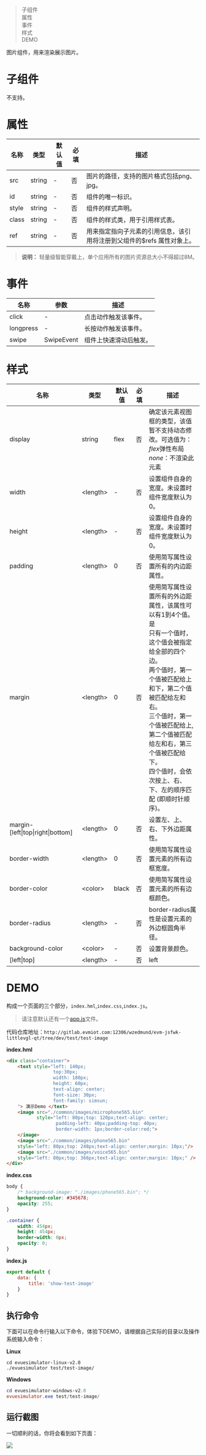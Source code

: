> 子组件  
> 属性  
> 事件  
> 样式  
> DEMO

图片组件，用来渲染展示图片。

# 子组件
不支持。

# 属性
|  名称   | 类型  |  默认值   | 必填  | 描述  |
|  ----  | ----  |  ----  | ----  | ----  |
| src | string | -  | 否 | 图片的路径，支持的图片格式包括png、jpg。 |
| id | string | -  | 否 | 组件的唯一标识。 |
| style | string | -  | 否 | 组件的样式声明。 |
| class | string | -  | 否 | 组件的样式类，用于引用样式表。 |
| ref | string | -  | 否 | 用来指定指向子元素的引用信息，该引用将注册到父组件的$refs 属性对象上。 |

> **说明：** 轻量级智能穿戴上，单个应用所有的图片资源总大小不得超过8M。

# 事件
|  名称   | 参数  | 描述  |
|  ----  | ----  | ----  |
| click  | - | 点击动作触发该事件。 |
| longpress  | - | 长按动作触发该事件。 |
| swipe  | SwipeEvent | 组件上快速滑动后触发。 |

# 样式
|  名称   | 类型  |  默认值   | 必填  | 描述  |
|  ----  | ----  |  ----  | ----  | ----  |
| display | string | flex  | 否 | 确定该元素视图框的类型，该值暂不支持动态修改。可选值为：<br/>*flex*弹性布局<br/>*none*：不渲染此元素 |
| width | \<length\> | - | 否 | 设置组件自身的宽度。未设置时组件宽度默认为0。 |
| height | \<length\> | - | 否 | 设置组件自身的宽度。未设置时组件宽度默认为0。 |
| padding | \<length\> | 0 | 否 | 使用简写属性设置所有的内边距属性。 |
| margin | \<length\> | 0 | 否 | 使用简写属性设置所有的外边距属性，该属性可以有1到4个值。是<br/>只有一个值时，这个值会被指定给全部的四个边。<br/>两个值时，第一个值被匹配给上和下，第二个值被匹配给左和右。<br/>三个值时，第一个值被匹配给上, 第二个值被匹配给左和右，第三个值被匹配给下。<br/>四个值时，会依次按上、右、下、左的顺序匹配 (即顺时针顺序)。 |
| margin-[left\|top\|right\|bottom] | \<length\> | 0 | 否 | 设置左、上、右、下外边距属性。 |
| border-width | \<length\> | 0 | 否 | 使用简写属性设置元素的所有边框宽度。 |
| border-color | \<color\> | black | 否 | 使用简写属性设置元素的所有边框颜色。 |
| border-radius | \<length\> | - | 否 | border-radius属性是设置元素的外边框圆角半径。 |
| background-color | \<color\> | - | 否 | 设置背景颜色。 |
| [left\|top] | \<length\> | - | 否 | left|

# DEMO

构成一个页面的三个部分，`index.hml`,`index.css`,`index.js`。

>  请注意默认还有一个[app.js](/zh-cn/js-file "app.js")文件。

代码仓库地址：`http://gitlab.evmiot.com:12306/wzedmund/evm-jsfwk-littlevgl-qt/tree/dev/test/test-image`

**index.hml**

```html
<div class="container">
    <text style="left: 140px;
                 top:30px;
                 width: 180px;
                 height: 60px;
                 text-align: center;
                 font-size: 30px;
                 font-family: simsun;
    "> 演示Demo </text>
    <image src="./common/images/microphone565.bin"
           style="left: 80px;top: 120px;text-align: center;
                  padding-left: 40px;padding-top: 40px;
                  border-width: 1px;border-color:red;">
    </image>
    <image src="./common/images/phone565.bin"
    style="left: 80px;top: 248px;text-align: center;margin: 10px;"/>
    <image src="./common/images/voice565.bin"
    style="left: 80px;top: 366px;text-align: center;margin: 10px;" />
</div>
```

**index.css**

```css
body {
    /* background-image: "./images/phone565.bin"; */
    background-color: #345678;
    opacity: 255;
}

.container {
    width: 454px;
    height: 454px;
    border-width: 0px;
    opacity: 0;
}
```

**index.js**

```javascript
export default {
    data: {
        title: 'show-test-image'
    }
}
```

## 执行命令

下面可以在命令行输入以下命令，体验下DEMO，请根据自己实际的目录以及操作系统输入命令：

**Linux**

```shell
cd evuesimulator-linux-v2.0
./evuesimulator test/test-image/
```

**Windows**

```powershell
cd evuesimulator-windows-v2.0
evuesimulator.exe test/test-image/
```

## 运行截图

一切顺利的话，你将会看到如下页面：

![](http://statics.evmiot.com/evue_20201031220758.jpg)